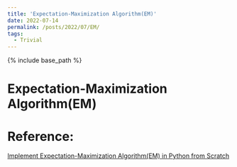 ```yaml
---
title: 'Expectation-Maximization Algorithm(EM)'
date: 2022-07-14
permalink: /posts/2022/07/EM/
tags:
  - Trivial
---
```

{% include base_path %}


# Expectation-Maximization Algorithm(EM)

















# Reference: 

[Implement Expectation-Maximization Algorithm(EM) in Python from Scratch](https://towardsdatascience.com/implement-expectation-maximization-em-algorithm-in-python-from-scratch-f1278d1b9137)


